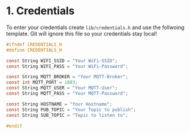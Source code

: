 # 1. Credentials

To enter your credentials create `lib/credentials.h` and use the follwoing template. Git will ignore this file so your credentials stay local!

```c
#ifndef CREDENTIALS_H
#define CREDENTIALS_H

const String WIFI_SSID = "Your WiFi-SSID";
const String WIFI_PASS = "Your WiFi-Password";

const String MQTT_BROKER = "Your MQTT-Broker";
const int MQTT_PORT = 1883;
const String MQTT_USER = "Your MQTT-User";
const String MQTT_PASS = "Your MQTT-Password";

const String HOSTNAME = "Your Hostname";
const String PUB_TOPIC = "Your Topic to publish";
const String SUB_TOPIC = "Topic to listen to";

#endif
```

